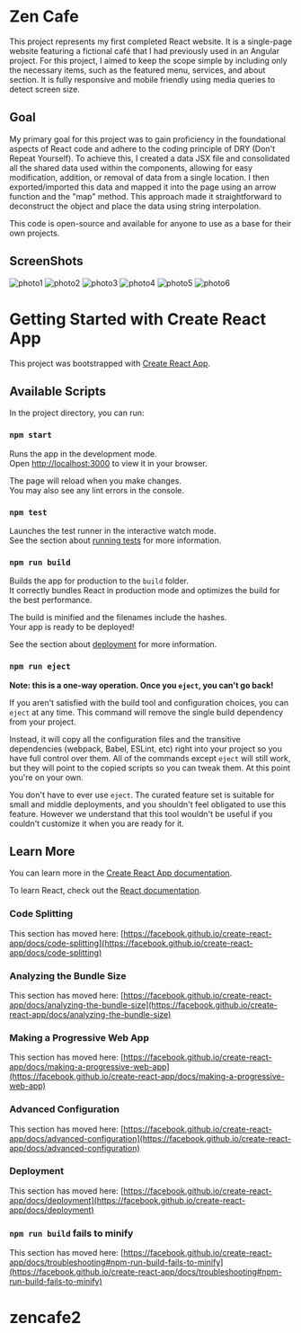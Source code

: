 # Zen Cafe

This project represents my first completed React website. It is a single-page website featuring a fictional café that I had previously used in an Angular project. For this project, I aimed to keep the scope simple by including only the necessary items, such as the featured menu, services, and about section. It is fully responsive and mobile friendly using media queries to detect screen size.

## Goal

My primary goal for this project was to gain proficiency in the foundational aspects of React code and adhere to the coding principle of DRY (Don't Repeat Yourself). To achieve this, I created a data JSX file and consolidated all the shared data used within the components, allowing for easy modification, addition, or removal of data from a single location. I then exported/imported this data and mapped it into the page using an arrow function and the "map" method. This approach made it straightforward to deconstruct the object and place the data using string interpolation.

This code is open-source and available for anyone to use as a base for their own projects.

## ScreenShots

![photo1](https://user-images.githubusercontent.com/48900828/231923205-2336e5fd-7bbd-430c-b34b-96beee50bc02.png)
![photo2](https://user-images.githubusercontent.com/48900828/231923211-a0fe6c09-c2da-4e23-8293-5aee398f6822.png)
![photo3](https://user-images.githubusercontent.com/48900828/231923214-5edd09ab-ad26-4792-bf5b-0bece904a3df.png)
![photo4](https://user-images.githubusercontent.com/48900828/231923215-a551a287-bf0f-47ac-9de7-8f187fb42b55.png)
![photo5](https://user-images.githubusercontent.com/48900828/231923216-a8bc7599-22ea-4209-bcec-f2a4ccc755d8.png)
![photo6](https://user-images.githubusercontent.com/48900828/231923218-325ef29c-343e-4312-8cf9-9d1d40841b2f.png)

# Getting Started with Create React App

This project was bootstrapped with [Create React App](https://github.com/facebook/create-react-app).

## Available Scripts

In the project directory, you can run:

### `npm start`

Runs the app in the development mode.\
Open [http://localhost:3000](http://localhost:3000) to view it in your browser.

The page will reload when you make changes.\
You may also see any lint errors in the console.

### `npm test`

Launches the test runner in the interactive watch mode.\
See the section about [running tests](https://facebook.github.io/create-react-app/docs/running-tests) for more information.

### `npm run build`

Builds the app for production to the `build` folder.\
It correctly bundles React in production mode and optimizes the build for the best performance.

The build is minified and the filenames include the hashes.\
Your app is ready to be deployed!

See the section about [deployment](https://facebook.github.io/create-react-app/docs/deployment) for more information.

### `npm run eject`

**Note: this is a one-way operation. Once you `eject`, you can't go back!**

If you aren't satisfied with the build tool and configuration choices, you can `eject` at any time. This command will remove the single build dependency from your project.

Instead, it will copy all the configuration files and the transitive dependencies (webpack, Babel, ESLint, etc) right into your project so you have full control over them. All of the commands except `eject` will still work, but they will point to the copied scripts so you can tweak them. At this point you're on your own.

You don't have to ever use `eject`. The curated feature set is suitable for small and middle deployments, and you shouldn't feel obligated to use this feature. However we understand that this tool wouldn't be useful if you couldn't customize it when you are ready for it.

## Learn More

You can learn more in the [Create React App documentation](https://facebook.github.io/create-react-app/docs/getting-started).

To learn React, check out the [React documentation](https://reactjs.org/).

### Code Splitting

This section has moved here: [https://facebook.github.io/create-react-app/docs/code-splitting](https://facebook.github.io/create-react-app/docs/code-splitting)

### Analyzing the Bundle Size

This section has moved here: [https://facebook.github.io/create-react-app/docs/analyzing-the-bundle-size](https://facebook.github.io/create-react-app/docs/analyzing-the-bundle-size)

### Making a Progressive Web App

This section has moved here: [https://facebook.github.io/create-react-app/docs/making-a-progressive-web-app](https://facebook.github.io/create-react-app/docs/making-a-progressive-web-app)

### Advanced Configuration

This section has moved here: [https://facebook.github.io/create-react-app/docs/advanced-configuration](https://facebook.github.io/create-react-app/docs/advanced-configuration)

### Deployment

This section has moved here: [https://facebook.github.io/create-react-app/docs/deployment](https://facebook.github.io/create-react-app/docs/deployment)

### `npm run build` fails to minify

This section has moved here: [https://facebook.github.io/create-react-app/docs/troubleshooting#npm-run-build-fails-to-minify](https://facebook.github.io/create-react-app/docs/troubleshooting#npm-run-build-fails-to-minify)
# zencafe2
